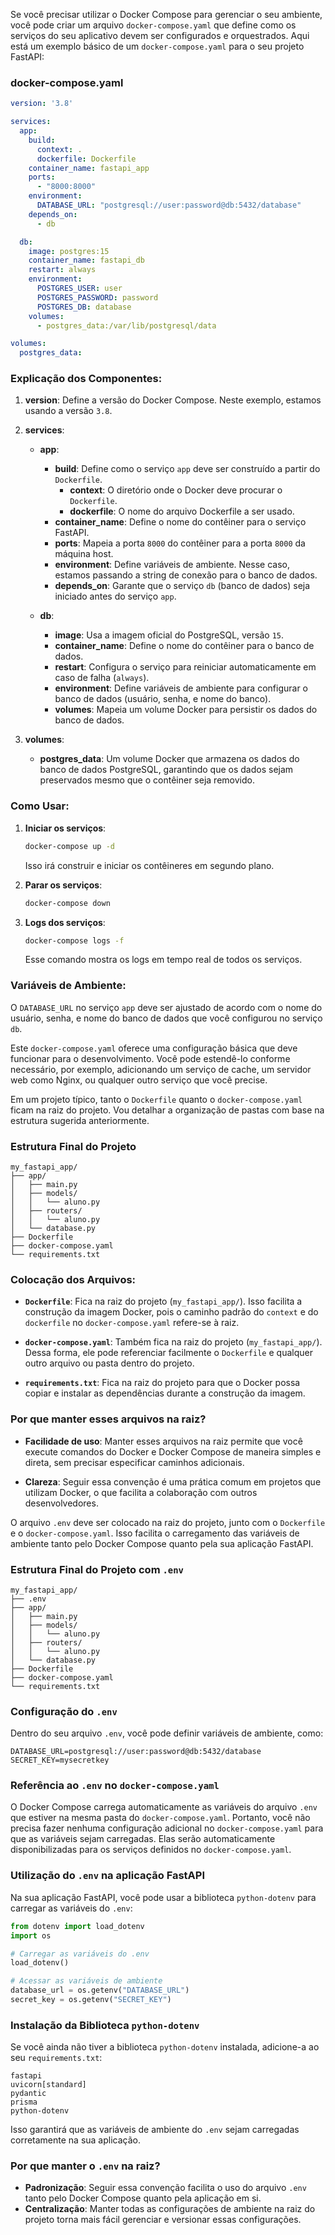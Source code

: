 Se você precisar utilizar o Docker Compose para gerenciar o seu ambiente, você pode criar um arquivo `docker-compose.yaml` que define como os serviços do seu aplicativo devem ser configurados e orquestrados. Aqui está um exemplo básico de um `docker-compose.yaml` para o seu projeto FastAPI:

### docker-compose.yaml

```yaml
version: '3.8'

services:
  app:
    build:
      context: .
      dockerfile: Dockerfile
    container_name: fastapi_app
    ports:
      - "8000:8000"
    environment:
      DATABASE_URL: "postgresql://user:password@db:5432/database"
    depends_on:
      - db

  db:
    image: postgres:15
    container_name: fastapi_db
    restart: always
    environment:
      POSTGRES_USER: user
      POSTGRES_PASSWORD: password
      POSTGRES_DB: database
    volumes:
      - postgres_data:/var/lib/postgresql/data

volumes:
  postgres_data:
```

### Explicação dos Componentes:

1. **version**: Define a versão do Docker Compose. Neste exemplo, estamos usando a versão `3.8`.

2. **services**:
   - **app**:
     - **build**: Define como o serviço `app` deve ser construído a partir do `Dockerfile`.
       - **context**: O diretório onde o Docker deve procurar o `Dockerfile`.
       - **dockerfile**: O nome do arquivo Dockerfile a ser usado.
     - **container_name**: Define o nome do contêiner para o serviço FastAPI.
     - **ports**: Mapeia a porta `8000` do contêiner para a porta `8000` da máquina host.
     - **environment**: Define variáveis de ambiente. Nesse caso, estamos passando a string de conexão para o banco de dados.
     - **depends_on**: Garante que o serviço `db` (banco de dados) seja iniciado antes do serviço `app`.
  
   - **db**:
     - **image**: Usa a imagem oficial do PostgreSQL, versão `15`.
     - **container_name**: Define o nome do contêiner para o banco de dados.
     - **restart**: Configura o serviço para reiniciar automaticamente em caso de falha (`always`).
     - **environment**: Define variáveis de ambiente para configurar o banco de dados (usuário, senha, e nome do banco).
     - **volumes**: Mapeia um volume Docker para persistir os dados do banco de dados.

3. **volumes**:
   - **postgres_data**: Um volume Docker que armazena os dados do banco de dados PostgreSQL, garantindo que os dados sejam preservados mesmo que o contêiner seja removido.

### Como Usar:

1. **Iniciar os serviços**:
   ```bash
   docker-compose up -d
   ```

   Isso irá construir e iniciar os contêineres em segundo plano.

2. **Parar os serviços**:
   ```bash
   docker-compose down
   ```

3. **Logs dos serviços**:
   ```bash
   docker-compose logs -f
   ```

   Esse comando mostra os logs em tempo real de todos os serviços.

### Variáveis de Ambiente:

O `DATABASE_URL` no serviço `app` deve ser ajustado de acordo com o nome do usuário, senha, e nome do banco de dados que você configurou no serviço `db`.

Este `docker-compose.yaml` oferece uma configuração básica que deve funcionar para o desenvolvimento. Você pode estendê-lo conforme necessário, por exemplo, adicionando um serviço de cache, um servidor web como Nginx, ou qualquer outro serviço que você precise.


Em um projeto típico, tanto o `Dockerfile` quanto o `docker-compose.yaml` ficam na raiz do projeto. Vou detalhar a organização de pastas com base na estrutura sugerida anteriormente.

### Estrutura Final do Projeto

```
my_fastapi_app/
├── app/
│   ├── main.py
│   ├── models/
│   │   └── aluno.py
│   ├── routers/
│   │   └── aluno.py
│   └── database.py
├── Dockerfile
├── docker-compose.yaml
└── requirements.txt
```

### Colocação dos Arquivos:

- **`Dockerfile`**: Fica na raiz do projeto (`my_fastapi_app/`). Isso facilita a construção da imagem Docker, pois o caminho padrão do `context` e do `dockerfile` no `docker-compose.yaml` refere-se à raiz.

- **`docker-compose.yaml`**: Também fica na raiz do projeto (`my_fastapi_app/`). Dessa forma, ele pode referenciar facilmente o `Dockerfile` e qualquer outro arquivo ou pasta dentro do projeto.

- **`requirements.txt`**: Fica na raiz do projeto para que o Docker possa copiar e instalar as dependências durante a construção da imagem.

### Por que manter esses arquivos na raiz?

- **Facilidade de uso**: Manter esses arquivos na raiz permite que você execute comandos do Docker e Docker Compose de maneira simples e direta, sem precisar especificar caminhos adicionais.

- **Clareza**: Seguir essa convenção é uma prática comum em projetos que utilizam Docker, o que facilita a colaboração com outros desenvolvedores.

O arquivo `.env` deve ser colocado na raiz do projeto, junto com o `Dockerfile` e o `docker-compose.yaml`. Isso facilita o carregamento das variáveis de ambiente tanto pelo Docker Compose quanto pela sua aplicação FastAPI.

### Estrutura Final do Projeto com `.env`

```
my_fastapi_app/
├── .env
├── app/
│   ├── main.py
│   ├── models/
│   │   └── aluno.py
│   ├── routers/
│   │   └── aluno.py
│   └── database.py
├── Dockerfile
├── docker-compose.yaml
└── requirements.txt
```

### Configuração do `.env`

Dentro do seu arquivo `.env`, você pode definir variáveis de ambiente, como:

```plaintext
DATABASE_URL=postgresql://user:password@db:5432/database
SECRET_KEY=mysecretkey
```

### Referência ao `.env` no `docker-compose.yaml`

O Docker Compose carrega automaticamente as variáveis do arquivo `.env` que estiver na mesma pasta do `docker-compose.yaml`. Portanto, você não precisa fazer nenhuma configuração adicional no `docker-compose.yaml` para que as variáveis sejam carregadas. Elas serão automaticamente disponibilizadas para os serviços definidos no `docker-compose.yaml`.

### Utilização do `.env` na aplicação FastAPI

Na sua aplicação FastAPI, você pode usar a biblioteca `python-dotenv` para carregar as variáveis do `.env`:

```python
from dotenv import load_dotenv
import os

# Carregar as variáveis do .env
load_dotenv()

# Acessar as variáveis de ambiente
database_url = os.getenv("DATABASE_URL")
secret_key = os.getenv("SECRET_KEY")
```

### Instalação da Biblioteca `python-dotenv`

Se você ainda não tiver a biblioteca `python-dotenv` instalada, adicione-a ao seu `requirements.txt`:

```plaintext
fastapi
uvicorn[standard]
pydantic
prisma
python-dotenv
```

Isso garantirá que as variáveis de ambiente do `.env` sejam carregadas corretamente na sua aplicação.

### Por que manter o `.env` na raiz?

- **Padronização**: Seguir essa convenção facilita o uso do arquivo `.env` tanto pelo Docker Compose quanto pela aplicação em si.
- **Centralização**: Manter todas as configurações de ambiente na raiz do projeto torna mais fácil gerenciar e versionar essas configurações.

